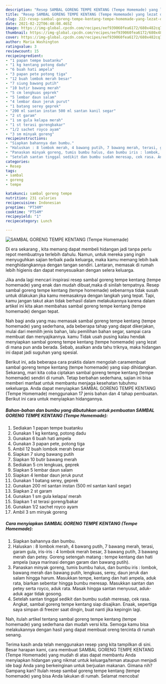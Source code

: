 ```yaml
---
description: "Resep SAMBAL GORENG TEMPE KENTANG (Tempe Homemade) yang lezat dan Mudah Dibuat"
title: "Resep SAMBAL GORENG TEMPE KENTANG (Tempe Homemade) yang lezat dan Mudah Dibuat"
slug: 222-resep-sambal-goreng-tempe-kentang-tempe-homemade-yang-lezat-dan-mudah-dibuat
date: 2021-02-22T06:48:08.465Z
image: https://img-global.cpcdn.com/recipes/eef939060fea6172/680x482cq70/sambal-goreng-tempe-kentang-tempe-homemade-foto-resep-utama.jpg
thumbnail: https://img-global.cpcdn.com/recipes/eef939060fea6172/680x482cq70/sambal-goreng-tempe-kentang-tempe-homemade-foto-resep-utama.jpg
cover: https://img-global.cpcdn.com/recipes/eef939060fea6172/680x482cq70/sambal-goreng-tempe-kentang-tempe-homemade-foto-resep-utama.jpg
author: Maria Washington
ratingvalue: 3
reviewcount: 15
recipeingredient:
- "1 papan tempe buatanku"
- "1 kg kentang potong dadu"
- "6 buah hati ampela"
- "3 papan pete potong tiga"
- "12 buah lombok merah besar"
- "7 siung bawang putih"
- "10 butir bawang merah"
- "5 cm lengkuas geprek"
- "5 lembar daun salam"
- "4 lembar daun jeruk purut"
- "1 batang serey geprek"
- "200 ml santan instan 500 ml santan kanil segar"
- "2 st garam"
- "1 sm gula kelapa merah"
- "1 st terasi gorengbakar"
- "1/2 sachet royco ayam"
- "3 sm minyak goreng"
recipeinstructions:
- "Siapkan bahannya dan bumbu."
- "Haluskan : 8 lombok merah, 4 bawang putih, 7 bawang merah, terasi, garam gula, iris-iris : 4 lombok merah besar, 3 bawang putih, 3 bawang merah dan petey. Goreng setengah matang : tempe kentang dan hati ampela (saya marinasi dengan garam dan bawang putih)."
- "Panaskan minyak goreng, tumis bumbu halus, dan bumbu iris : lombok, bawang merah dan bawang putih, lengkuas, serey, daun jeruk dan salam hingga harum. Masukkan tempe, kentang dan hati ampela, aduk rata, biarkan sebentar hingga bumbu meresap. Masukkan santan dan petey serta royco, aduk rata. Masak hingga santan menyusut, aduk-aduk agar tidak gosong."
- "Setelah santan tinggal sedikit dan bumbu sudah meresap, cek rasa. Angkat, sambal goreng tempe kentang siap disajikan. Enaak, sepertiga saya simpan di freezer saat dingin, buat nanti jika kepingin lagi."
categories:
- Resep
tags:
- sambal
- goreng
- tempe

katakunci: sambal goreng tempe 
nutrition: 231 calories
recipecuisine: Indonesian
preptime: "PT34M"
cooktime: "PT54M"
recipeyield: "1"
recipecategory: Lunch

---
```



![SAMBAL GORENG TEMPE KENTANG (Tempe Homemade)](https://img-global.cpcdn.com/recipes/eef939060fea6172/680x482cq70/sambal-goreng-tempe-kentang-tempe-homemade-foto-resep-utama.jpg)

Di era  sekarang , kita memang dapat membeli hidangan jadi tanpa perlu repot membuatnya terlebih dahulu. Namun, untuk mereka yang ingin menyuguhkan sajian terbaik pada keluarga, maka kamu memang lebih baik menghidangkannya dengan tangan sendiri. Lantaran, memasak di rumah lebih higienis dan dapat menyesuaikan dengan selera keluarga.

Jika anda lagi mencari inspirasi resep sambal goreng tempe kentang (tempe homemade) yang enak dan mudah dibuat,maka di sinilah tempatnya. Resep sambal goreng tempe kentang (tempe homemade)  sebenarnya tidak susah untuk dilakukan jika kamu memasaknya dengan langkah yang tepat. Tapi, kamu jangan takut akan tidak berhasil dalam melakukannya 
karena dalam artikel ini kita akan membahas sambal goreng tempe kentang (tempe homemade) dengan tepat.  



Nah bagi anda yang mau memasak sambal goreng tempe kentang (tempe homemade) yang sederhana, ada beberapa tahap yang dapat dikerjakan, mulai dari memilih jenis bahan, lalu pemilihan bahan segar, sampai cara membuat dan menyajikannya. kamu Tidak usah pusing kalau hendak menyiapkan sambal goreng tempe kentang (tempe homemade) yang lezat di mana pun anda berada. Sebab, asalkan anda  tahu triknya, maka hidangan ini dapat jadi suguhan yang spesial.

Berikut ini, ada beberapa cara praktis  dalam mengolah caramembuat sambal goreng tempe kentang (tempe homemade) yang siap dihidangkan. Sekarang, mari kita coba ciptakan sambal goreng tempe kentang (tempe homemade) sendiri di rumah. Tetap berbahan sederhana, sajian ini bisa memberi manfaat untuk membantu menjaga kesehatan tubuhmu sekeluarga. Anda dapat menyiapkan SAMBAL GORENG TEMPE KENTANG (Tempe Homemade) menggunakan 17 jenis bahan dan 4 tahap pembuatan. Berikut ini cara untuk menyiapkan hidangannya.

<!--inarticleads1-->

##### Bahan-bahan dan bumbu yang dibutuhkan untuk pembuatan SAMBAL GORENG TEMPE KENTANG (Tempe Homemade):

1. Sediakan 1 papan tempe buatanku
1. Gunakan 1 kg kentang, potong dadu
1. Gunakan 6 buah hati ampela
1. Gunakan 3 papan pete, potong tiga
1. Ambil 12 buah lombok merah besar
1. Siapkan 7 siung bawang putih
1. Siapkan 10 butir bawang merah
1. Sediakan 5 cm lengkuas, geprek
1. Siapkan 5 lembar daun salam
1. Siapkan 4 lembar daun jeruk purut
1. Gunakan 1 batang serey, geprek
1. Gunakan 200 ml santan instan (500 ml santan kanil segar)
1. Siapkan 2 st garam
1. Gunakan 1 sm gula kelapa/ merah
1. Siapkan 1 st terasi goreng/bakar
1. Gunakan 1/2 sachet royco ayam
1. Ambil 3 sm minyak goreng




<!--inarticleads2-->

##### Cara menyiapkan SAMBAL GORENG TEMPE KENTANG (Tempe Homemade):

1. Siapkan bahannya dan bumbu.
1. Haluskan : 8 lombok merah, 4 bawang putih, 7 bawang merah, terasi, garam gula, iris-iris : 4 lombok merah besar, 3 bawang putih, 3 bawang merah dan petey. Goreng setengah matang : tempe kentang dan hati ampela (saya marinasi dengan garam dan bawang putih).
1. Panaskan minyak goreng, tumis bumbu halus, dan bumbu iris : lombok, bawang merah dan bawang putih, lengkuas, serey, daun jeruk dan salam hingga harum. Masukkan tempe, kentang dan hati ampela, aduk rata, biarkan sebentar hingga bumbu meresap. Masukkan santan dan petey serta royco, aduk rata. Masak hingga santan menyusut, aduk-aduk agar tidak gosong.
1. Setelah santan tinggal sedikit dan bumbu sudah meresap, cek rasa. Angkat, sambal goreng tempe kentang siap disajikan. Enaak, sepertiga saya simpan di freezer saat dingin, buat nanti jika kepingin lagi.




Nah, itulah artikel tentang  sambal goreng tempe kentang (tempe homemade)  yang sederhana dan mudah versi kita. Semoga kamu bisa melakukannya dengan hasil yang dapat membuat oreng tercinta di rumah senang. 

Terima kasih anda telah menggunakan resep yang kita tampilkan di sini. Besar harapan kami, cara membuat  SAMBAL GORENG TEMPE KENTANG (Tempe Homemade) yang mudah di atas dapat membantu Anda menyiapkan hidangan yang nikmat untuk keluarga/teman ataupun menjadi ide bagi Anda yang berkeinginan untuk berjualan makanan. Gimana nih? Gampang kan? Itulah resep sambal goreng tempe kentang (tempe homemade) yang bisa Anda lakukan di rumah. Selamat mencoba!

